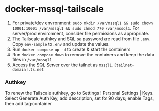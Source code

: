# docker-mssql-tailscale

1. For private/dev environment: `sudo mkdir /var/mssql1 && sudo chown 10001:10001 /var/mssql1 && sudo chmod 770 /var/mssql1`. For server/prod environment, consider file permissions as appropriate.
1. The Tailscale authkey and SQL sa password are read from file `.env`. Copy `env-sample` to `.env` and update the values.
1. Run `docker compose up -d` to create & start the containers
1. Run `docker compose down` to remove the containers and keep the data files in `/var/mssql1`
1. Access the SQL Server over the tailnet as `mssql1.[tailnet-domain].ts.net`

### Authkey

To renew the Tailscale authkey, go to Settings ! Personal Settings | Keys. 
Select Generate Auth Key, add description, set for 90 days; enable Tags, then add tag:container
